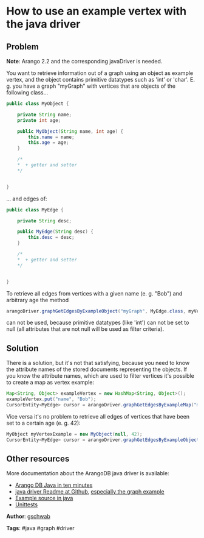# How to use an example vertex with the java driver

## Problem

**Note**: Arango 2.2 and the corresponding javaDriver is needed.

You want to retrieve information out of a graph using an object<T> as example vertex, and the object contains primitive datatypes such as 'int' or 'char'. E. g. you have a graph "myGraph" with vertices that are objects of the following class...

``` java
public class MyObject {

    private String name;
    private int age;

    public MyObject(String name, int age) {
        this.name = name;
        this.age = age;
    }

    /*
    *  + getter and setter
    */


}
```

... and edges of:

``` java
public class MyEdge {

    private String desc;

    public MyEdge(String desc) {
        this.desc = desc;
    }

    /*
    *  + getter and setter
    */


}
```

To retrieve all edges from vertices with a given name (e. g. "Bob") and arbitrary age the method   
``` java
arangoDriver.graphGetEdgesByExampleObject("myGraph", MyEdge.class, myVertexExample)
```
can not be used, because primitive datatypes (like 'int') can not be set to null (all attributes that are not null will be used as filter criteria). 

## Solution
There is a solution, but it's not that satisfying, because you need to know the attribute names of the stored documents representing the objects. If you know the attribute names, which are used to filter vertices it's possible to create a map as vertex example:  


```java
Map<String, Object> exampleVertex = new HashMap<String, Object>();
exampleVertex.put("name", "Bob");
CursorEntity<MyEdge> cursor = arangoDriver.graphGetEdgesByExampleMap("myGraph", MyEdge.class, exampleVertex);
```

Vice versa it's no problem to retrieve all edges of vertices that have been set to a certain age (e. g. 42):

``` java
MyObject myVertexExample = new MyObject(null, 42);
CursorEntity<MyEdge> cursor = arangoDriver.graphGetEdgesByExampleObject("myGraph", MyEdge.class, myVertexExample)
```

## Other resources
More documentation about the ArangoDB java driver is available:
 - [Arango DB Java in ten minutes](https://www.arangodb.com/tutorials/tutorial-java/)
 - [java driver Readme at Github](https://github.com/arangodb/arangodb-java-driver), [especially the graph example](https://github.com/arangodb/arangodb-java-driver/blob/master/src/test/java/com/arangodb/example/GraphQueryExample.java)
 - [Example source in java](https://github.com/arangodb/arangodb-java-driver/tree/master/src/test/java/com/arangodb/example)
 - [Unittests](https://github.com/arangodb/arangodb-java-driver/tree/master/src/test/java/com/arangodb)

**Author**: [gschwab](https://github.com/gschwab)


**Tags**: #java #graph #driver

